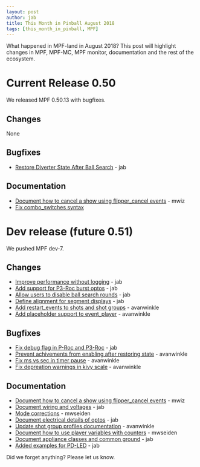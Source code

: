 ```yaml
---
layout: post
author: jab
title: This Month in Pinball August 2018
tags: [this_month_in_pinball, MPF]
---
```

What happened in MPF-land in August 2018?
This post will highlight changes in MPF, MPF-MC, MPF monitor, documentation
and the rest of the ecosystem.

# Current Release 0.50

We released MPF 0.50.13 with bugfixes.

## Changes

None

## Bugfixes

* [Restore Diverter State After Ball Search](https://github.com/missionpinball/mpf/commit/7930fbc4691676edb87d5601245dd460e18562f0) - jab

## Documentation

* [Document how to cancel a show using flipper_cancel events](https://github.com/missionpinball/mpf-docs/commit/c060d879e61195dacb29c5dcd64a4a60810a32e5) - mwiz
* [Fix combo_switches syntax](https://github.com/missionpinball/mpf-docs/commit/721c6166b07e7dfd9b11ed53d46b9102be0fbfa5)

# Dev release (future 0.51)

We pushed MPF dev-7.

## Changes

* [Improve performance without logging](https://github.com/missionpinball/mpf/commit/b870147b3031f4ab5cea90911269013b8d86f3ac) - jab
* [Add support for P3-Roc burst optos](https://github.com/missionpinball/mpf/commit/c98832f4e175a4cc2d1de0c546a3b9d65432aedb) - jab
* [Allow users to disable ball search rounds](https://github.com/missionpinball/mpf/commit/2ded24ac3076c877a53ed575205fe124378888e0) - jab
* [Define alignment for segment displays](https://github.com/missionpinball/mpf/issues/1201) - jab
* [Add restart_events to shots and shot groups](https://github.com/missionpinball/mpf/pull/1213) - avanwinkle
* [Add placeholder support to event_player](https://github.com/missionpinball/mpf/pull/1212) - avanwinkle


## Bugfixes

* [Fix debug flag in P-Roc and P3-Roc](https://github.com/missionpinball/mpf/commit/015fc4d8508ffadf9324100a5d9280dd4e781b49) - jab
* [Prevent achivements from enabling after restoring state](https://github.com/missionpinball/mpf/pull/1211) - avanwinkle
* [Fix ms vs sec in timer pause](https://github.com/missionpinball/mpf/pull/1214) - avanwinkle
* [Fix depreation warnings in kivy scale](https://github.com/missionpinball/mpf-mc/pull/343) - avanwinkle

## Documentation

* [Document how to cancel a show using flipper_cancel events](https://github.com/missionpinball/mpf-docs/commit/acb6c6ba2efaaba8b5a93e71f229772f8b6c96a9) - mwiz
* [Document wiring and voltages](https://github.com/missionpinball/mpf-docs/commit/a7a70a8b3c454f725edb5773fceadf77659f2584) - jab
* [Mode corrections](https://github.com/missionpinball/mpf-docs/pull/169) - mwseiden
* [Document electrical details of optos](https://github.com/missionpinball/mpf-docs/commit/7c06de742a730449b9d82e32a864b9fcfa3684d2) - jab
* [Update shot group profiles documentation](https://github.com/missionpinball/mpf-docs/pull/171) - avanwinkle
* [Document how to use player variables with counters](https://github.com/missionpinball/mpf-docs/pull/172) - mwseiden
* [Document appliance classes and common ground](https://github.com/missionpinball/mpf-docs/commit/44c15465db97108d93fad1637c43a3778afdd4aa) - jab
* [Added examples for PD-LED](https://github.com/missionpinball/mpf-docs/commit/a57ddb305abf8b4738e355143be1222d6c763b6b) - jab


Did we forget anything? Please let us know.

